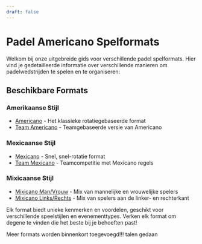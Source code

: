 ```yaml
---
draft: false
---
```


# Padel Americano Spelformats

Welkom bij onze uitgebreide gids voor verschillende padel spelformats. Hier vind je gedetailleerde informatie over verschillende manieren om padelwedstrijden te spelen en te organiseren:

## Beschikbare Formats

### Amerikaanse Stijl
- [Americano](/nl/americano) - Het klassieke rotatiegebaseerde format
- [Team Americano](/nl/team-americano) - Teamgebaseerde versie van Americano

### Mexicaanse Stijl
- [Mexicano](/nl/mexicano) - Snel, snel-rotatie format
- [Team Mexicano](/nl/team-mexicano) - Teamcompetitie met Mexicano regels

### Mixicaanse Stijl
- [Mixicano Man/Vrouw](/nl/mixicano) - Mix van mannelijke en vrouwelijke spelers
- [Mixicano Links/Rechts](/nl/mixicano) - Mix van spelers aan de linker- en rechterkant

Elk format biedt unieke kenmerken en voordelen, geschikt voor verschillende speelstijlen en evenementtypes. Verken elk format om degene te vinden die het beste bij je behoeften past!

Meer formats worden binnenkort toegevoegd!!! talen gedaan